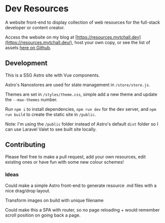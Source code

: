 # Dev Resources

A website front-end to display collection of web resources for the full-stack developer or content creator.

Access the website on my blog at [https://resources.mytchall.dev](https://resources.mytchall.dev/), host your own copy, or see the list of assets [here on Github](./Resources.md).

## Development

This is a SSG Astro site with Vue components.

Astro's Nanostores are used for state management in `/store/store.js`.

Themes are set in `/styles/theme.css`, simple add a new theme and update the `--max-themes` number.

Run `npm i` to install dependencies, `npm run dev` for the dev server, and `npm run build` to create the static site in `/public`.

Note: I'm using the `/public` folder instead of Astro's default `dist` folder so I can use Laravel Valet to see built site locally.

## Contributing

Please feel free to make a pull request, add your own resources, edit existing ones or have fun with some new colour schemes!

### Ideas

Could make a simple Astro front-end to generate resource .md files with a nice drag/drop layout.

Transform images on build with unique filename

Could make this a SPA with router, so no page reloading + would remember scroll position on going back a page.
